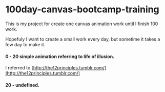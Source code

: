 100day-canvas-bootcamp-training
===============================

This is my project for create one canvas animation work until I finish 100 work.

Hopefuly I want to create a small work every day, but sometime it takes a few day to make it.



#### 0 - 20 simple animation referring to life of illusion.

I referred to [http://the12principles.tumblr.com/](http://the12principles.tumblr.com/)

#### 20 -   undefined.
